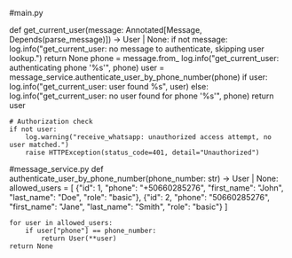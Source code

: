 #main.py

def get_current_user(message: Annotated[Message, Depends(parse_message)]) -> User | None:
    if not message:
        log.info("get_current_user: no message to authenticate, skipping user lookup.")
        return None
    phone = message.from_
    log.info("get_current_user: authenticating phone '%s'", phone)
    user = message_service.authenticate_user_by_phone_number(phone)
    if user:
        log.info("get_current_user: user found %s", user)
    else:
        log.info("get_current_user: no user found for phone '%s'", phone)
    return user

    # Authorization check
    if not user:
        log.warning("receive_whatsapp: unauthorized access attempt, no user matched.")
        raise HTTPException(status_code=401, detail="Unauthorized")


#message_service.py
def authenticate_user_by_phone_number(phone_number: str) -> User | None:
    allowed_users = [
        {"id": 1, "phone": "+50660285276", "first_name": "John", "last_name": "Doe", "role": "basic"},
        {"id": 2, "phone": "50660285276", "first_name": "Jane", "last_name": "Smith", "role": "basic"}
    ]

    for user in allowed_users:
        if user["phone"] == phone_number:
            return User(**user)
    return None



    
